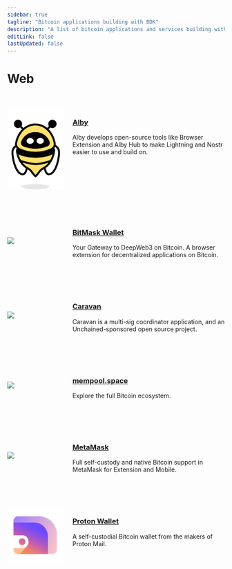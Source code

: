 ```yaml
---
sidebar: true
tagline: "Bitcoin applications building with BDK"
description: "A list of bitcoin applications and services building with BDK"
editLink: false
lastUpdated: false
---
```


# Web

<!-- Alby -->
<div class="project">
  <div class="project-logo">
    <a href="https://getalby.com/" target="_blank">
      <img src="/img/case-studies-logos/alby-logo-130.png" />
    </a>
  </div>
  <div class="tagline">
    <h3>
      <a href="https://getalby.com/" target="_blank">Alby</a>
    </h3>
    <p>Alby develops open-source tools like Browser Extension and Alby Hub to make Lightning and Nostr easier to use and build on.</p>
  </div>
</div>

<!-- BitMask -->
<div class="project">
  <div class="project-logo">
    <a href="https://bitmask.app/" target="_blank">
      <img src="/img/case-studies-logos/bitmask-130.png" />
    </a>
  </div>
  <div class="tagline">
    <h3>
      <a href="https://bitmask.app/" target="_blank">BitMask Wallet</a>
    </h3>
    <p>Your Gateway to DeepWeb3 on Bitcoin. A browser extension for decentralized applications on Bitcoin.</p>
  </div>
</div>

<!-- Caravan -->
<div class="project">
  <div class="project-logo">
    <a href="https://www.caravanmultisig.com/" target="_blank">
      <img src="/img/case-studies-logos/caravan-130.png" />
    </a>
  </div>
  <div class="tagline">
    <h3>
      <a href="https://www.caravanmultisig.com/#/" target="_blank">Caravan</a>
    </h3>
    <p>Caravan is a multi-sig coordinator application, and an Unchained-sponsored open source project.</p>
  </div>
</div>

<!-- mempool.space -->
<div class="project">
  <div class="project-logo">
    <a href="https://mempool.space/" target="_blank">
      <img src="/img/case-studies-logos/mempool-130.png" />
    </a>
  </div>
  <div class="tagline">
    <h3>
      <a href="https://mempool.space/" target="_blank">mempool.space</a>
    </h3>
    <p>Explore the full Bitcoin ecosystem.</p>
  </div>
</div>

<!-- MetaMask -->
<div class="project">
  <div class="project-logo">
  <a href="https://metamask.io" target="_blank">
    <img src="/img/case-studies-logos/metamask-130.png" />
  </a>
  </div>
  <div class="tagline">
  <h3>
    <a href="https://metamask.io" target="_blank">MetaMask</a>
  </h3>
  <p>Full self-custody and native Bitcoin support in MetaMask for Extension and Mobile.</p>
  </div>
</div>

<!-- Proton Wallet -->
<div class="project">
  <div class="project-logo">
    <a href="https://proton.me/wallet" target="_blank">
      <img src="/img/case-studies-logos/protonwallet-logo-transparent-130.png" />
    </a>
  </div>
  <div class="tagline">
    <h3>
      <a href="https://proton.me/wallet" target="_blank">Proton Wallet</a>
    </h3>
    <p>A self-custodial Bitcoin wallet from the makers of Proton Mail.</p>
  </div>
</div>

<style>
.project {
  display: flex;
  flex-direction: row;
  justify-content: space-around;
  padding: 2rem 0;
}

.project-logo {
  flex-basis: 30%;
  margin: auto;
}

.tagline {
  flex-basis: 70%
}

@media screen and (max-width: 700px) {
  .project {
    display: flex;
    flex-direction: column;
    justify-content: space-around;
    padding: 2rem 0;
  }

  .project-logo {
    flex-basis: 30%;
    margin: auto;
  }

  .tagline {
    flex-basis: 70%
  }
}
</style>
